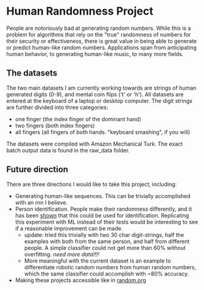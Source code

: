 # Human Randomness Project
People are notoriously bad at generating random numbers. While this is a problem for algorithms that rely on the "true" randomness of numbers for their security or effectiveness, there is great value in being able to generate or predict human-like random numbers. Applications span from anticipating human behavior, to generating human-like music, to many more fields.

## The datasets

The two main datasets I am currently working towards are strings of human generated digits (0-9), and mental coin flips ('t' or 'h'). All datasets are entered at the keyboard of a laptop or desktop computer. The digit strings are further divided into three categories: 

- one finger (the index finger of the dominant hand)
- two fingers (both index fingers)
- all fingers (all fingers of both hands. "keyboard smashing", if you will)

The datasets were compiled with Amazon Mechanical Turk. The exact batch output data is found in the raw_data folder.

## Future direction
There are three directions I would like to take this project, including:

- Generating human-like sequences. This can be trivially accomplished with an rnn I believe.
- Person identification. People make their randomness differently, and it has been [shown](https://www.ncbi.nlm.nih.gov/pmc/articles/PMC3632045/) that this could be used for identification. Replicating this experiment with ML instead of their tests would be interesting to see if a reasonable improvement can be made.
	- update: tried this trivially with two 30 char digit-strings, half the examples with both from the same person, and half from different people. A simple classifier could not get more than 60% without overfitting. *need more data!!!!*
	- More meaningful with the current dataset is an example to differentiate robotic random numbers from human random numbers, which the same classifier could accomplish with ~80% accuracy. 
- Making these projects accessible like in [random.org](http://random.org)

